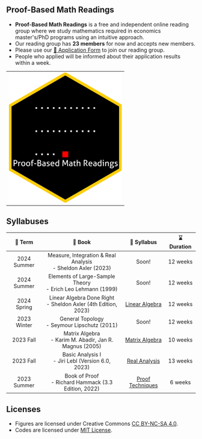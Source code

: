 ## Proof-Based Math Readings

- **Proof-Based Math Readings** is a free and independent online reading group where we study mathematics required in economics master's/PhD programs using an intuitive approach.
- Our reading group has **23 members** for now and accepts new members.
- Please use our [:page_facing_up: Application Form](https://docs.google.com/forms/d/e/1FAIpQLSf3OxwYuAwiDXMVTCQ_x3FTtKnHmRRkl_SXlpdfqTDty06PxQ/viewform) to join our reading group.
- People who applied will be informed about their application results within a week.

<table align="center">
  <tr>
    <td valign="top"><img src="https://github.com/zekiakyol/logos/blob/main/logos_png/proofbasedmath_readings_logo.png" width="300"></td>
  </tr>
</table> 

## Syllabuses

:date: Term | :closed_book: Book | :scroll: Syllabus | :hourglass: Duration 
:--: | :--: | :--: | :--:
2024 Summer | Measure, Integration & Real Analysis <br> - Sheldon Axler (2023) | Soon! | 12 weeks
2024 Summer | Elements of Large-Sample Theory <br> - Erich Leo Lehmann (1999) | Soon! | 12 weeks
2024 Spring | Linear Algebra Done Right <br> - Sheldon Axler (4th Edition, 2023) | [Linear Algebra](https://github.com/zekiakyol/proof-based-math-readings/blob/main/PBMR_LinearAlgebra_Syllabus.pdf) | 12 weeks
2023 Winter | General Topology <br> - Seymour Lipschutz (2011) | Soon! | 12 weeks 
2023 Fall   | Matrix Algebra <br> - Karim M. Abadir, Jan R. Magnus (2005) | [Matrix Algebra](https://github.com/zekiakyol/proof-based-math-readings/blob/main/PBMR_MatrixAlgebra_Syllabus.pdf) | 10 weeks
2023 Fall   | Basic Analysis I <br> - Jiri Lebl (Version 6.0, 2023) | [Real Analysis](https://github.com/zekiakyol/proof-based-math-readings/blob/main/PBMR_RealAnalysis_Syllabus.pdf) | 13 weeks
2023 Summer | Book of Proof <br> - Richard Hammack (3.3 Edition, 2022) | [Proof Techniques](https://github.com/zekiakyol/proof-based-math-readings/blob/main/PBMR_ProofTechniques_Syllabus.pdf) | 6 weeks

## Licenses

- Figures are licensed under Creative Commons [CC BY-NC-SA 4.0](https://creativecommons.org/licenses/by-nc-sa/4.0).
- Codes are licensed under [MIT License](https://github.com/zekiakyol/proof-based-math-readings/blob/main/LICENSE).